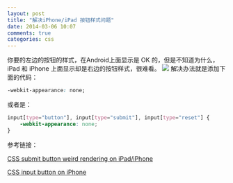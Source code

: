 ```yaml
---
layout: post
title: "解决iPhone/iPad 按钮样式问题"
date: 2014-03-06 10:07
comments: true
categories: css
---
```


你要的左边的按钮的样式，在Android上面显示是 OK 的，但是不知道为什么，iPad 和 iPhone 上面显示却是右边的按钮样式，很难看。 ![](https://blog-1251237404.cos.ap-guangzhou.myqcloud.com/20190424162256.png) 解决办法就是添加下面的代码：

```css
-webkit-appearance: none;
```

或者是：

```css
input[type="button"], input[type="submit"], input[type="reset"] {
    -webkit-appearance: none;
}
```

参考链接：

[CSS submit button weird rendering on iPad/iPhone](http://stackoverflow.com/questions/5438567/css-submit-button-weird-rendering-on-ipad-iphone)

[CSS input button on iPhone](http://stackoverflow.com/questions/11378380/css-input-button-on-iphone)